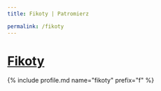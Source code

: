 ```yaml
---
title: Fikoty | Patromierz

permalink: /fikoty
---
```


# [Fikoty](https://patronite.pl/fikoty)

{% include profile.md name="fikoty" prefix="f" %}
